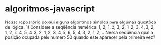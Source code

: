 # algoritmos-javascript
Nesse repositório possui alguns algoritmos simples para algumas questões de lógica. 1) Considere a seqüência numérica: 1, 2, 1, 2, 3, 2, 1, 2, 3, 4, 3, 2, 1, 2, 3, 4, 5, 4, 3, 2, 1, 2, 3, 4, 5, 6, 5, 4, 3, 2, 1, 2,... Nessa seqüência qual a posição ocupada pelo numero 50 quando este aparecer pela primeira vez?
